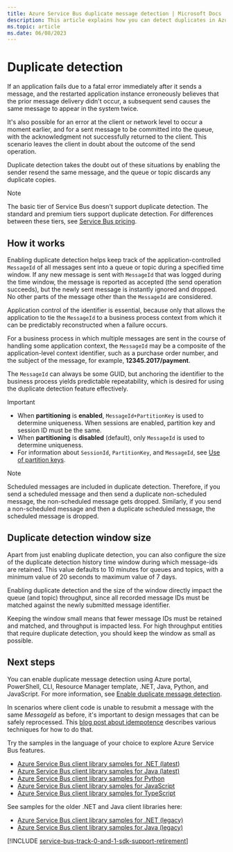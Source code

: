 ```yaml
---
title: Azure Service Bus duplicate message detection | Microsoft Docs
description: This article explains how you can detect duplicates in Azure Service Bus messages. The duplicate message can be ignored and dropped.
ms.topic: article
ms.date: 06/08/2023
---
```


# Duplicate detection

If an application fails due to a fatal error immediately after it sends a message, and the restarted application instance erroneously believes that the prior message delivery didn't occur, a subsequent send causes the same message to appear in the system twice.

It's also possible for an error at the client or network level to occur a moment earlier, and for a sent message to be committed into the queue, with the acknowledgment not successfully returned to the client. This scenario leaves the client in doubt about the outcome of the send operation.

Duplicate detection takes the doubt out of these situations by enabling the sender resend the same message, and the queue or topic discards any duplicate copies.

> [!NOTE]
> The basic tier of Service Bus doesn't support duplicate detection. The standard and premium tiers support duplicate detection. For differences between these tiers, see [Service Bus pricing](https://azure.microsoft.com/pricing/details/service-bus/).

## How it works
Enabling duplicate detection helps keep track of the application-controlled `MessageId` of all messages sent into a queue or topic during a specified time window. If any new message is sent with `MessageId` that was logged during the time window, the message is reported as accepted (the send operation succeeds), but the newly sent message is instantly ignored and dropped. No other parts of the message other than the `MessageId` are considered.

Application control of the identifier is essential, because only that allows the application to tie the `MessageId` to a business process context from which it can be predictably reconstructed when a failure occurs.

For a business process in which multiple messages are sent in the course of handling some application context, the `MessageId` may be a composite of the application-level context identifier, such as a purchase order number, and the subject of the message, for example, **12345.2017/payment**.

The `MessageId` can always be some GUID, but anchoring the identifier to the business process yields predictable repeatability, which is desired for using the duplicate detection feature effectively.

> [!IMPORTANT]
>- When **partitioning** is **enabled**, `MessageId+PartitionKey` is used to determine uniqueness. When sessions are enabled, partition key and session ID must be the same. 
>- When **partitioning** is **disabled** (default), only `MessageId` is used to determine uniqueness.
>- For information about `SessionId`, `PartitionKey`, and `MessageId`, see [Use of partition keys](service-bus-partitioning.md#use-of-partition-keys).

> [!NOTE]
> Scheduled messages are included in duplicate detection. Therefore, if you send a scheduled message and then send a duplicate non-scheduled message, the non-scheduled message gets dropped. Similarly, if you send a non-scheduled message and then a duplicate scheduled message, the scheduled message is dropped. 
 

## Duplicate detection window size

Apart from just enabling duplicate detection, you can also configure the size of the duplicate detection history time window during which message-ids are retained. This value defaults to 10 minutes for queues and topics, with a minimum value of 20 seconds to maximum value of 7 days.

Enabling duplicate detection and the size of the window directly impact the queue (and topic) throughput, since all recorded message IDs must be matched against the newly submitted message identifier.

Keeping the window small means that fewer message IDs must be retained and matched, and throughput is impacted less. For high throughput entities that require duplicate detection, you should keep the window as small as possible.

## Next steps
You can enable duplicate message detection using Azure portal, PowerShell, CLI, Resource Manager template, .NET, Java, Python, and JavaScript. For more information, see [Enable duplicate message detection](enable-duplicate-detection.md). 

In scenarios where client code is unable to resubmit a message with the same *MessageId* as before, it's important to design messages that can be safely reprocessed. This [blog post about idempotence](https://particular.net/blog/what-does-idempotent-mean) describes various techniques for how to do that.

Try the samples in the language of your choice to explore Azure Service Bus features. 

- [Azure Service Bus client library samples for .NET (latest)](/samples/azure/azure-sdk-for-net/azuremessagingservicebus-samples/) 
- [Azure Service Bus client library samples for Java (latest)](/samples/azure/azure-sdk-for-java/servicebus-samples/)
- [Azure Service Bus client library samples for Python](/samples/azure/azure-sdk-for-python/servicebus-samples/)
- [Azure Service Bus client library samples for JavaScript](/samples/azure/azure-sdk-for-js/service-bus-javascript/)
- [Azure Service Bus client library samples for TypeScript](/samples/azure/azure-sdk-for-js/service-bus-typescript/)

See samples for the older .NET and Java client libraries here:
- [Azure Service Bus client library samples for .NET (legacy)](https://github.com/Azure/azure-service-bus/tree/master/samples/DotNet/Microsoft.Azure.ServiceBus/)
- [Azure Service Bus client library samples for Java (legacy)](https://github.com/Azure/azure-service-bus/tree/master/samples/Java/azure-servicebus)

[!INCLUDE [service-bus-track-0-and-1-sdk-support-retirement](../../includes/service-bus-track-0-and-1-sdk-support-retirement.md)]
